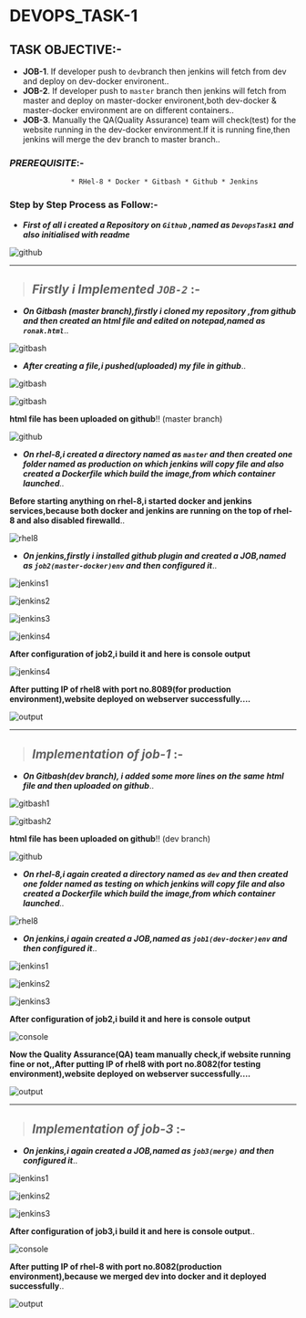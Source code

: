 # DEVOPS_TASK-1

## TASK OBJECTIVE:-

* **JOB-1**. If developer push to `dev`branch then jenkins will fetch from dev and deploy on dev-docker environent..
* **JOB-2**. If developer push to `master` branch then jenkins will fetch from master and deploy on master-docker environent,both dev-docker & master-docker                                      environment are on different containers..
* **JOB-3**. Manually the QA(Quality Assurance) team will check(test) for the website running in the dev-docker environment.If it is running fine,then jenkins will merge the dev branch to master branch..

### _PREREQUISITE_:-
                   * RHel-8 * Docker * Gitbash * Github * Jenkins 
                   

### Step by Step Process as Follow:-

* _**First of all i created a Repository on `Github` ,named as `DevopsTask1` and also initialised with readme**_ 


![github](https://user-images.githubusercontent.com/64469896/89687854-8f9e8b80-d91e-11ea-981d-1d253438b41e.png)

---

>## _Firstly i Implemented `JOB-2`_ :-


* _**On Gitbash (master branch),firstly i cloned my repository ,from github and then created an html file and edited on notepad,named as `ronak.html`**_..

![gitbash](https://user-images.githubusercontent.com/64469896/89688568-16a03380-d920-11ea-910a-7f029b9ca1e0.png)

* _**After creating a file,i pushed(uploaded) my file in github**_..

![gitbash](https://user-images.githubusercontent.com/64469896/89690140-72b88700-d923-11ea-87c0-4638c420d907.png)

![gitbash](https://user-images.githubusercontent.com/64469896/89690148-777d3b00-d923-11ea-82fb-b45eae5b43ff.png)

**html file has been uploaded on github**!! (master branch)

![github](https://user-images.githubusercontent.com/64469896/89690431-1c981380-d924-11ea-84dc-89762f415a77.png)

* _**On rhel-8,i created a directory named as `master` and then created one folder named as production on which jenkins will copy file and also created a Dockerfile which build the image,from which container launched**.._

**Before starting anything on rhel-8,i started docker and jenkins services,because both docker and jenkins are running on the top of rhel-8 and also disabled firewalld**..

![rhel8](https://user-images.githubusercontent.com/64469896/89693419-0d1cc880-d92c-11ea-8509-35fad55449c1.png
)

* _**On jenkins,firstly i installed github plugin and created a JOB,named as `job2(master-docker)env` and then configured it**_..

![jenkins1](https://user-images.githubusercontent.com/64469896/89694080-258de280-d92e-11ea-8347-849e66d8220c.png)

![jenkins2](https://user-images.githubusercontent.com/64469896/89694083-2b83c380-d92e-11ea-9306-7237b3ff94ff.png)

![jenkins3](https://user-images.githubusercontent.com/64469896/89694094-32aad180-d92e-11ea-8a0c-715237ae75b2.png)

![jenkins4](https://user-images.githubusercontent.com/64469896/89697853-c20ab180-d93b-11ea-8edd-6bbf6c1ccf9f.png)

**After configuration of job2,i build it and here is console output**

![jenkins4](https://user-images.githubusercontent.com/64469896/89697858-c6cf6580-d93b-11ea-8613-21d0b1e3b304.png)

**After putting IP of rhel8 with port no.8089(for production environment),website deployed on webserver successfully....**

![output](https://user-images.githubusercontent.com/64469896/89695081-62f36f80-d930-11ea-8abe-886251ff2f3a.png)

---

>## _Implementation of job-1_ :-


* _**On Gitbash(dev branch), i added some more lines on the same html file and then uploaded on github**_..

![gitbash1](https://user-images.githubusercontent.com/64469896/89695625-5a9c3400-d932-11ea-98aa-34d36081597f.png)

![gitbash2](https://user-images.githubusercontent.com/64469896/89695639-625bd880-d932-11ea-8acc-b3624c6ca0d0.png)

**html file has been uploaded on github**!! (dev branch)

![github](https://user-images.githubusercontent.com/64469896/89695906-5b819580-d933-11ea-999b-a63c3da0efc9.png)


* _**On rhel-8,i again created a directory named as `dev` and then created one folder named as testing on which jenkins will copy file and also created a Dockerfile which build the image,from which container launched**.._


![rhel8](https://user-images.githubusercontent.com/64469896/89696531-ebc0da00-d935-11ea-808e-24121b559f11.png)


* _**On jenkins,i again created a JOB,named as `job1(dev-docker)env` and then configured it**_..

![jenkins1](https://user-images.githubusercontent.com/64469896/89697866-d058cd80-d93b-11ea-97a1-111220827eab.png)

![jenkins2]()

![jenkins3]()


**After configuration of job2,i build it and here is console output**

![console]()

**Now the Quality Assurance(QA) team manually check,if website running fine or not,,After putting IP of rhel8 with port no.8082(for testing environment),website deployed on webserver successfully....**

![output](https://user-images.githubusercontent.com/64469896/89696845-46a70100-d937-11ea-835a-50ee9b3cd708.png)

---

>## _Implementation of job-3_ :-


* _**On jenkins,i again created a JOB,named as `job3(merge)` and then configured it**_..

![jenkins1]()

![jenkins2]()

![jenkins3]()


**After configuration of job3,i build it and here is console output**..

![console](https://user-images.githubusercontent.com/64469896/89697140-6be83f00-d938-11ea-982e-ceb6c48d2f3b.png)

**After putting IP of rhel-8 with port no.8082(production environment),because we merged dev into docker and it deployed successfully**..

![output](https://user-images.githubusercontent.com/64469896/89697288-22e4ba80-d939-11ea-9422-5d7396b87a1c.png)

